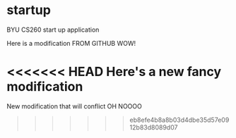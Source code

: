 # startup
BYU CS260 start up application

Here is a modification FROM GITHUB WOW!

<<<<<<< HEAD
Here's a new fancy modification
=======
New modification that will conflict OH NOOOO
>>>>>>> eb8efe4b8a8b03d4dbe35d57e0912b83d8089d07
